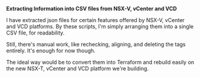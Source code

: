 **Extracting Information into CSV files from NSX-V, vCenter and VCD**

I have extracted json files for certain features offered by NSX-V, vCenter and VCD platforms. By these scripts, I'm simply arranging them into a single CSV file, for readability.

Still, there's manual work, like rechecking, aligning, and deleting the tags entirely.
It's enough for now though.

The ideal way would be to convert them into Terraform and rebuild easily on the new NSX-T, vCenter and VCD platform we're building. 
